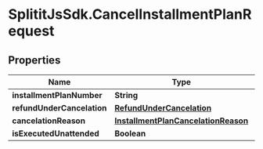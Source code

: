 # SplititJsSdk.CancelInstallmentPlanRequest

## Properties

Name | Type | Description | Notes
------------ | ------------- | ------------- | -------------
**installmentPlanNumber** | **String** |  | [optional] 
**refundUnderCancelation** | [**RefundUnderCancelation**](RefundUnderCancelation.md) |  | 
**cancelationReason** | [**InstallmentPlanCancelationReason**](InstallmentPlanCancelationReason.md) |  | 
**isExecutedUnattended** | **Boolean** |  | 


